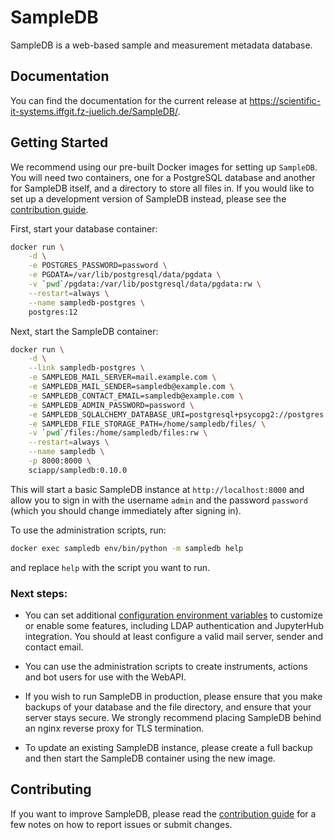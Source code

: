 # SampleDB

SampleDB is a web-based sample and measurement metadata database.

## Documentation

You can find the documentation for the current release at https://scientific-it-systems.iffgit.fz-juelich.de/SampleDB/.

## Getting Started

We recommend using our pre-built Docker images for setting up `SampleDB`. You will need two containers, one for a PostgreSQL database and another for SampleDB itself, and a directory to store all files in. If you would like to set up a development version of SampleDB instead, please see the [contribution guide](https://github.com/sciapp/sampledb/blob/develop/CONTRIBUTING.md).

First, start your database container:

```bash
docker run \
    -d \
    -e POSTGRES_PASSWORD=password \
    -e PGDATA=/var/lib/postgresql/data/pgdata \
    -v `pwd`/pgdata:/var/lib/postgresql/data/pgdata:rw \
    --restart=always \
    --name sampledb-postgres \
    postgres:12
```

Next, start the SampleDB container:

```bash
docker run \
    -d \
    --link sampledb-postgres \
    -e SAMPLEDB_MAIL_SERVER=mail.example.com \
    -e SAMPLEDB_MAIL_SENDER=sampledb@example.com \
    -e SAMPLEDB_CONTACT_EMAIL=sampledb@example.com \
    -e SAMPLEDB_ADMIN_PASSWORD=password \
    -e SAMPLEDB_SQLALCHEMY_DATABASE_URI=postgresql+psycopg2://postgres:password@sampledb-postgres:5432/postgres \
    -e SAMPLEDB_FILE_STORAGE_PATH=/home/sampledb/files/ \
    -v `pwd`/files:/home/sampledb/files:rw \
    --restart=always \
    --name sampledb \
    -p 8000:8000 \
    sciapp/sampledb:0.10.0
```

This will start a basic SampleDB instance at `http://localhost:8000` and allow you to sign in with the username `admin` and the password `password` (which you should change immediately after signing in).

To use the administration scripts, run:

```bash
docker exec sampledb env/bin/python -m sampledb help
```

and replace `help` with the script you want to run.

### Next steps:

- You can set additional [configuration environment variables](https://scientific-it-systems.iffgit.fz-juelich.de/SampleDB/developer_guide/configuration.html) to customize or enable some features, including LDAP authentication and JupyterHub integration. You should at least configure a valid mail server, sender and contact email.

- You can use the administration scripts to create instruments, actions and bot users for use with the WebAPI.

- If you wish to run SampleDB in production, please ensure that you make backups of your database and the file directory, and ensure that your server stays secure. We strongly recommend placing SampleDB behind an nginx reverse proxy for TLS termination.

- To update an existing SampleDB instance, please create a full backup and then start the SampleDB container using the new image.

## Contributing

If you want to improve SampleDB, please read the [contribution guide](https://github.com/sciapp/sampledb/blob/develop/CONTRIBUTING.md) for a few notes on how to report issues or submit changes.

